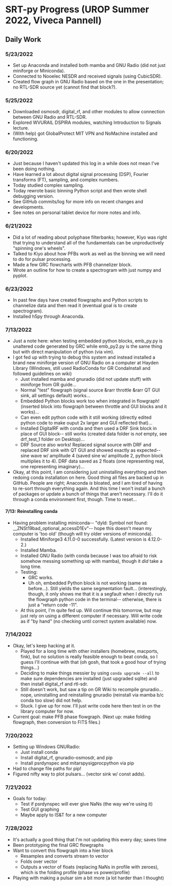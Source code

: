 # SRT-py Progress (UROP Summer 2022, Viveca Pannell)

## Daily Work

### 5/23/2022
- Set up Anaconda and installed both mamba and GNU Radio (did not just miniforge or Miniconda).
- Connected to Nooelec NESDR and received signals (using CubicSDR).
- Created flow graph in GNU Radio based on the one in the presentation; no RTL-SDR source yet (cannot find that block?).

### 5/25/2022
- Downloaded osmosdr, digital\_rf, and other modules to allow connection between GNU Radio and RTL-SDR.
- Explored WVURAIL DSPIRA modules, watching Introduction to Signals lecture.
- (With help) got GlobalProtect MIT VPN and NoMachine installed and functioning.

### 6/20/2022
- Just because I haven't updated this log in a while does not mean I've been doing nothing.
- Have learned a lot about digital signal processing (DSP), Fourier transforms (FT), sampling, and complex numbers.
- Today studied complex sampling.
- Today rewrote basic binning Python script and then wrote shell debugging version.
- See GitHub commits/log for more info on recent changes and developments.
- See notes on personal tablet device for more notes and info.

### 6/21/2022
- Did a lot of reading about polyphase filterbanks; however, Kiyo was right that trying to understand all of the fundamentals can be unproductively "spinning one's wheels".
- Talked to Kiyo about how PFBs work as well as the binning we will need to do for pulsar processing.
- Made a few GRC flowcharts with PFB channelizer block.
- Wrote an outline for how to create a spectrogram with just numpy and pyplot.

### 6/23/2022
- In past few days have created flowgraphs and Python scripts to channelize data and then read it (eventual goal is to create spectrogram).
- Installed h5py through Anaconda.

### 7/13/2022
- Just a note here: when testing embedded python blocks, emb\_py.py is unaltered code generated by GRC while emb\_py2.py is the same thing but with direct manipulation of python (via vim).
- I got fed up with trying to debug this system and instead installed a brand new miniforge version of GNU Radio on a computer at Hayden Library (Windows, still used RadioConda for GR CondaInstall and followed guidelines on wiki)
	- Just installed mamba and gnuradio (did not update stuff) with miniforge from GR guide...
	- Normal "test" flowgraph (signal source &rarr throttle &rarr QT GUI sink, all settings default) works...
	- Embedded Python blocks work too when integrated in flowgraph! (inserted block into flowgraph between throttle and GUI blocks and it works)...
	- Can even edit python code with it still working (directly edited python code to make ouput 2x larger and GUI reflected that)...
	- Installed DigitalRF with conda and then used a DRF Sink block in place of GUI block-- still works (created data folder is *not* empty, see drf\_test\_1 folder on Desktop)...
	- DRF Source also works! Replaced signal source with DRF and replaced DRF sink with QT GUI and showed exactly as expected-- sine wave w/ amplitude 4 (saved sine w/ amplitude 2, python block multiplies it to 4). DRF data saved as 2 floats (one representing real, one representing imaginary)...
- Okay, at this point, I am considering just uninstalling everything and then redoing conda installation on here. Good thing all files are backed up in GitHub. People are right; Anaconda *is* bloated, and I am tired of having to re-sort through everything again. And this time I won't install a bunch of packages or update a bunch of things that aren't necessary. I'll do it through a conda environment first, though.  Time to reset...

#### 7/13: Reinstalling conda
- Having problem installing miniconda-- "dyld: Symbol not found: \_\_ZNSt19bad\_optional\_accessD1Ev"-- hope this doesn't mean my computer is 'too old' (though will try older versions of miniconda).
	- Installed Miniforge3 4.11.0-0 successfully. (Latest version is 4.12.0-2.)
	- Installed Mamba.
	- Installed GNU Radio (with conda because I was too afraid to risk somehow messing something up with mamba), though it *did* take a long time.
	- Testing:
		- GRC works.
		- Uh oh, embedded Python block is not working (same as before...). Still yields the same segmentation fault... (interestingly, though, it only shows me that it is a segfault when I directly run the flowgraph python code in the terminal-- otherwise, there is just a "return code -11".
	- At this point, I'm quite fed up. Will continue this tomorrow, but may just rely on using a different computer if necessary. Will write code as if "by hand" (no checking until correct system available) now.

### 7/14/2022
- Okay, let's keep hacking at it.
	- Played for a long time with other installers (homebrew, macports, fink), but no solution is really feasible enough to beat conda, so I guess I'll continue with that (oh gosh, that took a good hour of trying things...)
	- Deciding to make things messier by using `conda upgrade --all` to make sure dependencies are installed (just upgraded sqlite) and then install digital\_rf and rtl-sdr.
	- Still doesn't work, but saw a tip on GR Wiki to recompile gnuradio... nope, uninstalling and reinstalling gnuradio (reinstall via mamba b/c conda too slow) did not help.
	- Stuck. I give up for now. I'll just write code here then test in on the library computer for now.
- Current goal: make PFB phase flowgraph. (Next up: make folding flowgraph, then conversion to FITS files.)

### 7/20/2022
- Setting up Windows GNURadio:
	- Just install conda
	- Install digital\_rf, gnuradio-osmosdr, and pip
	- Install psrdynspec and mitarspysigprocpython via pip
- Had to change file paths for pip!
- Figured nifty way to plot pulsars... (vector sink w/ const adds).

### 7/21/2022
- Goals for today:
	- Test if psrdynspec will ever give NaNs (the way we're using it)
	- Test GUI graphing
	- Maybe apply to IS&T for a new computer

### 7/28/2022
- It's actually a good thing that I'm not updating this every day; saves time
- Been prototyping the final GRC flowgraphs
- Want to convert this flowgraph into a hier block
	- Resamples and converts stream to vector
	- Folds over vector
	- Outputs a vector of floats (replacing NaNs in profile with zeroes), which is the folding profile (phase vs power/profile)
- Playing with making a pulsar sim a bit more (a lot harder than I thought)
